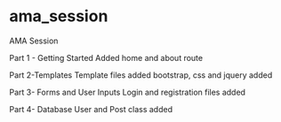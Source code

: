 # ama_session
AMA Session

Part 1 - Getting Started
Added home and about route

Part 2-Templates
Template files added
bootstrap, css and jquery added

Part 3- Forms and User Inputs
Login and registration files added

Part 4- Database
User and Post class added

